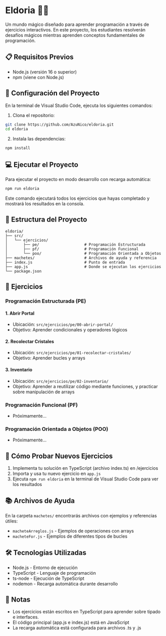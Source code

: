 # Eldoria 🏰✨

Un mundo mágico diseñado para aprender programación a través de ejercicios interactivos. En este proyecto, los estudiantes resolverán desafíos mágicos mientras aprenden conceptos fundamentales de programación.

## 📋 Requisitos Previos

- Node.js (versión 16 o superior)
- npm (viene con Node.js)

## 🚀 Configuración del Proyecto

En la terminal de Visual Studio Code, ejecuta los siguientes comandos:

1. Clona el repositorio:

```bash
git clone https://github.com/AzuNico/eldoria.git
cd eldoria
```

2. Instala las dependencias:

```bash
npm install
```

## 💻 Ejecutar el Proyecto

Para ejecutar el proyecto en modo desarrollo con recarga automática:

```bash
npm run eldoria
```

Este comando ejecutará todos los ejercicios que hayas completado y mostrará los resultados en la consola.

## 📁 Estructura del Proyecto

```
eldoria/
├── src/
│   └── ejercicios/
│       ├── pe/                    # Programación Estructurada
│       ├── pf/                    # Programación Funcional
│       └── poo/                   # Programación Orientada a Objetos
├── machetes/                      # Archivos de ayuda y referencia
├── index.js                       # Punto de entrada
├── app.js                         # Donde se ejecutan los ejercicios
└── package.json
```

## 🎯 Ejercicios

### Programación Estructurada (PE)

#### 1. Abrir Portal

- Ubicación: `src/ejercicios/pe/00-abrir-portal/`
- Objetivo: Aprender condicionales y operadores lógicos

#### 2. Recolectar Cristales

- Ubicación: `src/ejercicios/pe/01-recolectar-cristales/`
- Objetivo: Aprender bucles y arrays

#### 3. Inventario

- Ubicación: `src/ejercicios/pe/02-inventario/`
- Objetivo: Aprender a reutilizar código mediante funciones, y practicar sobre manipulación de arrays

### Programación Funcional (PF)

- Próximamente...

### Programación Orientada a Objetos (POO)

- Próximamente...

## 🧪 Cómo Probar Nuevos Ejercicios

1. Implementa tu solución en TypeScript (archivo index.ts) en /ejercicios
2. Importa y usa tu nuevo ejercicio en `app.js`
3. Ejecuta `npm run eldoria` en la terminal de Visual Studio Code para ver los resultados

## 📚 Archivos de Ayuda

En la carpeta `machetes/` encontrarás archivos con ejemplos y referencias útiles:

- `macheteArreglos.js` - Ejemplos de operaciones con arrays
- `macheteFor.js` - Ejemplos de diferentes tipos de bucles

## 🛠️ Tecnologías Utilizadas

- Node.js - Entorno de ejecución
- TypeScript - Lenguaje de programación
- ts-node - Ejecución de TypeScript
- nodemon - Recarga automática durante desarrollo

## 📝 Notas

- Los ejercicios están escritos en TypeScript para aprender sobre tipado e interfaces.
- El código principal (app.js e index.js) está en JavaScript
- La recarga automática está configurada para archivos .ts y .js
